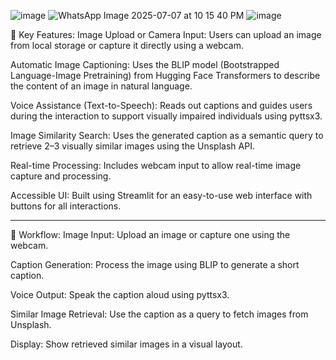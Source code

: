 ![image](https://github.com/user-attachments/assets/616272d3-1728-4ec2-96b6-48a128d16e1c) 
![WhatsApp Image 2025-07-07 at 10 15 40 PM](https://github.com/user-attachments/assets/efd866d0-3d1a-450f-a591-b7a9cc8e18c3) 
![image](https://github.com/user-attachments/assets/0e75b729-e429-4169-995e-26036f0a1691)

🧠 Key Features:
Image Upload or Camera Input: Users can upload an image from local storage or capture it directly using a webcam.

Automatic Image Captioning: Uses the BLIP model (Bootstrapped Language-Image Pretraining) from Hugging Face Transformers to describe the content of an image in natural language.

Voice Assistance (Text-to-Speech): Reads out captions and guides users during the interaction to support visually impaired individuals using pyttsx3.

Image Similarity Search: Uses the generated caption as a semantic query to retrieve 2–3 visually similar images using the Unsplash API.

Real-time Processing: Includes webcam input to allow real-time image capture and processing.

Accessible UI: Built using Streamlit for an easy-to-use web interface with buttons for all interactions.

---------------------------------------------------------------------------------------------------------------------------------------------------------------------------------

🔄 Workflow:
Image Input: Upload an image or capture one using the webcam.

Caption Generation: Process the image using BLIP to generate a short caption.

Voice Output: Speak the caption aloud using pyttsx3.

Similar Image Retrieval: Use the caption as a query to fetch images from Unsplash.

Display: Show retrieved similar images in a visual layout.
